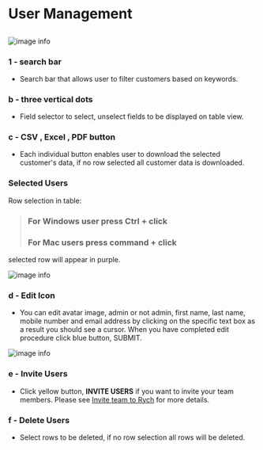 # User Management
## 
![image info](../../static/img/users_img/design031.jpg)
<!-- ![image info](../../static/img/users_img/user.jpg) -->

### 1 - search bar

+ Search bar that allows user to filter customers based on keywords.

### b - three vertical dots

+ Field selector to select, unselect fields to be displayed on table view.

### c - CSV , Excel , PDF button

+ Each individual button enables user to download the selected customer's data, if no row selected all customer data is downloaded.

### Selected Users

Row selection in table:

> ### For Windows user press **Ctrl + click**
> ### For Mac users press **command + click**

selected row will appear in purple.

![image info](../../static/img/users_img/row_selection.jpg)

### d - Edit Icon

+ You can edit avatar image, admin or not admin, first name, last name, mobile number and email address by clicking on the specific text box as a result you should see a cursor.
When you have completed edit procedure click blue button, SUBMIT.

![image info](../../static/img/users_img/edit_users.jpg)

### e - Invite Users

+ Click yellow button, **INVITE USERS** if you want to invite your team members.
Please see [Invite team to Rych](/faqs/ManageUser/q1) for more details.

### f - Delete Users

+ Select rows to be deleted, if no row selection all rows will be deleted.
